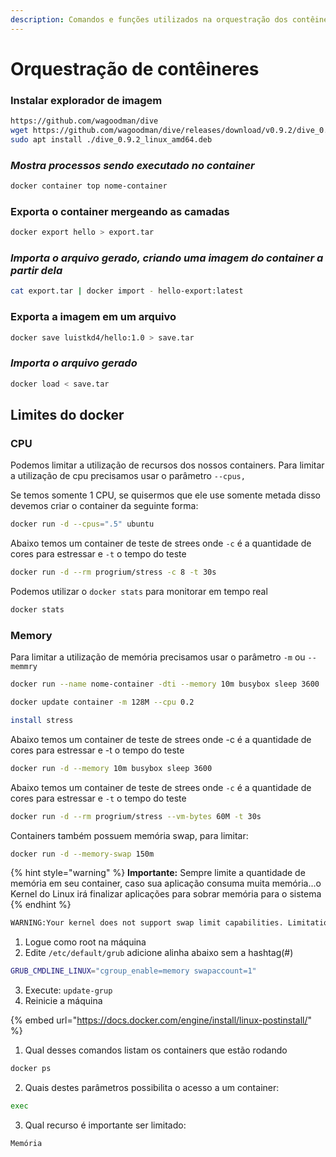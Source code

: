```yaml
---
description: Comandos e funções utilizados na orquestração dos contêineres
---
```


# Orquestração de contêineres

### **Instalar explorador de imagem**

```bash
https://github.com/wagoodman/dive
wget https://github.com/wagoodman/dive/releases/download/v0.9.2/dive_0.9.2_linux_amd64.deb
sudo apt install ./dive_0.9.2_linux_amd64.deb
```

### _**Mostra processos sendo executado no container**_

```bash
docker container top nome-container
```

### **Exporta o container mergeando as camadas**

```bash
docker export hello > export.tar
```

### _**Importa o arquivo gerado, criando uma imagem do container a partir dela**_

```bash
cat export.tar | docker import - hello-export:latest
```

### **Exporta a imagem em um arquivo**

```bash
docker save luistkd4/hello:1.0 > save.tar
```

### _**Importa o arquivo gerado**_

```bash
docker load < save.tar
```

## Limites do docker

### CPU

Podemos limitar a utilização de recursos dos nossos containers. Para limitar a utilização de cpu precisamos usar o parâmetro `--cpus,`

Se temos somente 1 CPU, se quisermos que ele use somente metada disso devemos criar o container da seguinte forma:

```bash
docker run -d --cpus=".5" ubuntu
```

Abaixo temos um container de teste de strees onde `-c` é a quantidade de cores para estressar e `-t` o tempo do teste

```bash
docker run -d --rm progrium/stress -c 8 -t 30s
```

&#x20;Podemos utilizar o `docker stats` para monitorar em tempo real

```bash
docker stats
```

### Memory

Para limitar a utilização de memória precisamos usar o parâmetro `-m` ou `--memmry`

```bash
docker run --name nome-container -dti --memory 10m busybox sleep 3600
```

```bash
docker update container -m 128M --cpu 0.2
```

```bash
install stress
```

Abaixo temos um container de teste de strees onde -c é a quantidade de cores para estressar e -t o tempo do teste

```bash
docker run -d --memory 10m busybox sleep 3600
```

Abaixo temos um container de teste de strees onde `-c` é a quantidade de cores para estressar e `-t` o tempo do teste

```bash
docker run -d --rm progrium/stress --vm-bytes 60M -t 30s
```

Containers também possuem memória swap, para limitar:

```bash
docker run -d --memory-swap 150m
```

{% hint style="warning" %}
**Importante:** Sempre limite a quantidade de memória em seu container, caso sua aplicação consuma muita memória...o Kernel do Linux irá finalizar aplicações para sobrar memória para o sistema
{% endhint %}

```bash
WARNING:Your kernel does not support swap limit capabilities. Limitation discarded.
```

1. Logue como root na máquina&#x20;
2. Edite `/etc/default/grub` adicione alinha abaixo sem a hashtag(#)

```bash
GRUB_CMDLINE_LINUX="cgroup_enable=memory swapaccount=1"
```

3. Execute: `update-grup`
4. Reinicie a máquina&#x20;

{% embed url="https://docs.docker.com/engine/install/linux-postinstall/" %}

1. Qual desses comandos listam os containers que estão rodando

```bash
docker ps
```

2. Quais destes parâmetros possibilita o acesso a um container:&#x20;

```bash
exec
```

3. &#x20;Qual recurso é importante ser limitado:

```
Memória
```
